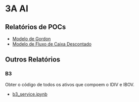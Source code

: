 # 3A AI

## Relatórios de POCs

- [Modelo de Gordon](docs/gordon-model.md)
- [Modelo de Fluxo de Caixa Descontado](docs/discount-cash-flow.md)

## Outros Relatórios

### B3

Obter o código de todos os ativos que compoem o IDIV e IBOV.

- [b3_service.ipynb](./b3_service.ipynb)
